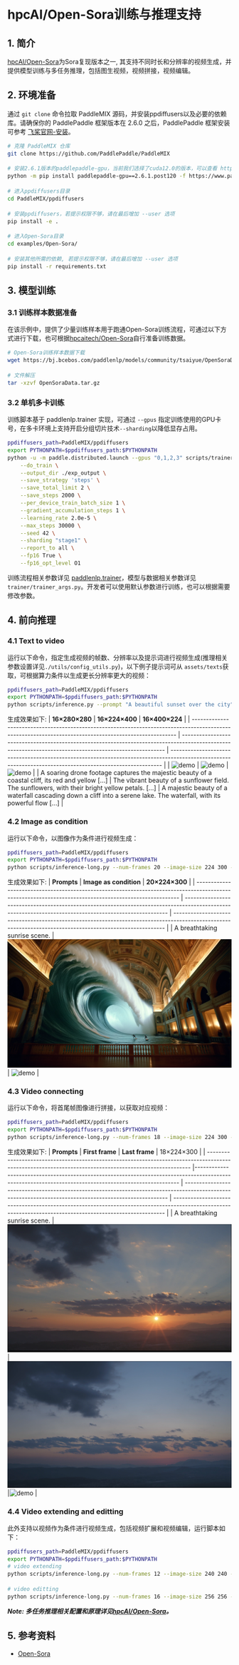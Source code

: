 # hpcAI/Open-Sora训练与推理支持
## 1. 简介

[hpcAI/Open-Sora](https://github.com/hpcAI/Open-Sora)为Sora复现版本之一, 其支持不同时长和分辨率的视频生成，并提供模型训练与多任务推理，包括图生视频，视频拼接，视频编辑。

## 2. 环境准备

通过 `git clone` 命令拉取 PaddleMIX 源码，并安装ppdiffusers以及必要的依赖库。请确保你的 PaddlePaddle 框架版本在 2.6.0 之后，PaddlePaddle 框架安装可参考 [飞桨官网-安装](https://www.paddlepaddle.org.cn/install/quick?docurl=/documentation/docs/zh/install/pip/linux-pip.html)。

```bash
# 克隆 PaddleMIX 仓库
git clone https://github.com/PaddlePaddle/PaddleMIX

# 安装2.6.1版本的paddlepaddle-gpu，当前我们选择了cuda12.0的版本，可以查看 https://www.paddlepaddle.org.cn/ 寻找自己适合的版本
python -m pip install paddlepaddle-gpu==2.6.1.post120 -f https://www.paddlepaddle.org.cn/whl/linux/mkl/avx/stable.html

# 进入ppdiffusers目录
cd PaddleMIX/ppdiffusers

# 安装ppdiffusers，若提示权限不够，请在最后增加 --user 选项
pip install -e .

# 进入Open-Sora目录
cd examples/Open-Sora/

# 安装其他所需的依赖, 若提示权限不够，请在最后增加 --user 选项
pip install -r requirements.txt
```

## 3. 模型训练
### 3.1 训练样本数据准备
在该示例中，提供了少量训练样本用于跑通Open-Sora训练流程，可通过以下方式进行下载，也可根据[hpcaitech/Open-Sora](https://github.com/hpcaitech/Open-Sora/blob/main/docs/data_processing.md)自行准备训练数据。
```bash
# Open-Sora训练样本数据下载
wget https://bj.bcebos.com/paddlenlp/models/community/tsaiyue/OpenSoraData/OpenSoraData.tar.gz

# 文件解压
tar -xzvf OpenSoraData.tar.gz
```

### 3.2 单机多卡训练
训练脚本基于 paddlenlp.trainer 实现，可通过 `--gpus` 指定训练使用的GPU卡号，在多卡环境上支持开启分组切片技术`--sharding`以降低显存占用。
```bash
ppdiffusers_path=PaddleMIX/ppdiffusers
export PYTHONPATH=$ppdiffusers_path:$PYTHONPATH
python -u -m paddle.distributed.launch --gpus "0,1,2,3" scripts/trainer_opensora.py \
    --do_train \
    --output_dir ./exp_output \
    --save_strategy 'steps' \
    --save_total_limit 2 \
    --save_steps 2000 \
    --per_device_train_batch_size 1 \
    --gradient_accumulation_steps 1 \
    --learning_rate 2.0e-5 \
    --max_steps 30000 \
    --seed 42 \
    --sharding "stage1" \
    --report_to all \
    --fp16 True \
    --fp16_opt_level O1
```
训练流程相关参数详见 [paddlenlp.trainer](https://github.com/PaddlePaddle/PaddleNLP/blob/a5f69e4543a5371ceb28106b7aa2ea93208620b9/paddlenlp/trainer/training_args.py)，模型与数据相关参数详见 `trainer/trainer_args.py`。开发者可以使用默认参数进行训练，也可以根据需要修改参数。

## 4. 前向推理
### 4.1 Text to video
运行以下命令，指定生成视频的帧数、分辨率以及提示词进行视频生成(推理相关参数设置详见`./utils/config_utils.py`)，以下例子提示词可从 `assets/texts`获取，可根据算力条件以生成更长分辨率更大的视频：
```bash
ppdiffusers_path=PaddleMIX/ppdiffusers
export PYTHONPATH=$ppdiffusers_path:$PYTHONPATH
python scripts/inference.py --prompt "A beautiful sunset over the city" --num-frames 16 --image-size 256 256
```
生成效果如下:
| **16×280×280**     | **16×224×400**        | **16×400×224**      |
| ------------------------------------------------------------------------------------------------------------------------------------------------------ | ------------------------------------------------------------------------------------------------------------------------------------------------------ | --------------------------------------------------------------------------------------------------------------------------------------------------------- |
| ![demo](https://github.com/PaddlePaddle/PaddleMIX/assets/46399096/e2730235-e09e-4a65-bf27-604b13535dbd) | ![demo](https://github.com/PaddlePaddle/PaddleMIX/assets/46399096/c51c54a9-63a0-4708-99da-ee7fcd017762) | ![demo](https://github.com/PaddlePaddle/PaddleMIX/assets/46399096/ab6e32fc-d7e6-448d-bd4a-9b9e72b0b1f0) |
| A soaring drone footage captures the majestic beauty of a coastal cliff, its red and yellow [...]        | The vibrant beauty of a sunflower field. The sunflowers, with their bright yellow petals. [...]    | A majestic beauty of a waterfall cascading down a cliff into a serene lake. The waterfall, with its powerful flow [...]       |

### 4.2 Image as condition

运行以下命令，以图像作为条件进行视频生成：
```bash
ppdiffusers_path=PaddleMIX/ppdiffusers
export PYTHONPATH=$ppdiffusers_path:$PYTHONPATH
python scripts/inference-long.py --num-frames 20 --image-size 224 300 --sample-name image-cond --prompt 'A breathtaking sunrise scene.{"reference_path": "assets/images/condition/wave.png","mask_strategy": "0"}'
```
生成效果如下:
| **Prompts**     | **Image as condition**        | **20×224×300**      |
| ------------------------------------------------------------------------------------------------------------------------------------------------------ | ------------------------------------------------------------------------------------------------------------------------------------------------------ | --------------------------------------------------------------------------------------------------------------------------------------------------------- |
| A breathtaking sunrise scene. | ![demo](./assets/images/condition/wave.png) | ![demo](https://github.com/PaddlePaddle/PaddleMIX/assets/46399096/9094d9f5-b70d-4f41-91e2-10f37d1c96ba) |

### 4.3 Video connecting

运行以下命令，将首尾帧图像进行拼接，以获取对应视频：
```bash
ppdiffusers_path=PaddleMIX/ppdiffusers
export PYTHONPATH=$ppdiffusers_path:$PYTHONPATH
python scripts/inference-long.py --num-frames 18 --image-size 224 300 --sample-name connect --prompt 'A breathtaking sunrise scene.{"reference_path": "assets/images/condition/sunset1.png;assets/images/condition/sunset2.png","mask_strategy": "0;0,1,0,-1,1"}'
```
生成效果如下:
| **Prompts**     | **First frame**        | **Last frame**        |  18×224×300      |
| ------------------------------------------------------------------------------------------------------------------------------------------------------ |------------------------------------------------------------------------------------------------------------------------------------------------------ | ------------------------------------------------------------------------------------------------------------------------------------------------------ | --------------------------------------------------------------------------------------------------------------------------------------------------------- |
| A breathtaking sunrise scene. | ![demo](./assets/images/condition/sunset1.png) | ![demo](./assets/images/condition/sunset2.png) |![demo](https://github.com/PaddlePaddle/PaddleMIX/assets/46399096/86fe5d88-6622-424e-bea4-95cdacf0888f) |


### 4.4  Video extending and editting
此外支持以视频作为条件进行视频生成，包括视频扩展和视频编辑，运行脚本如下：
```bash
ppdiffusers_path=PaddleMIX/ppdiffusers
export PYTHONPATH=$ppdiffusers_path:$PYTHONPATH
# video extending
python scripts/inference-long.py --num-frames 12 --image-size 240 240 --sample-name video_extend  --prompt 'A car driving on the ocean.{"reference_path": "./assets/videos/d0_proc.mp4","mask_strategy": "0,0,0,-6,6"}'

# video editting
python scripts/inference-long.py --num-frames 16 --image-size 256 256 --sample-name edit --prompt 'A cyberpunk-style car at New York city.{"reference_path": "./assets/videos/d0_proc.mp4","mask_strategy": "0,0,0,0,16,0.4"}'
```


**___Note: 多任务推理相关配置和原理详见[hpcAI/Open-Sora](https://github.com/hpcaitech/Open-Sora/blob/main/docs/config.md#advanced-inference-config)。___**

## 5. 参考资料
- [Open-Sora](https://github.com/hpcAI/Open-Sora)
